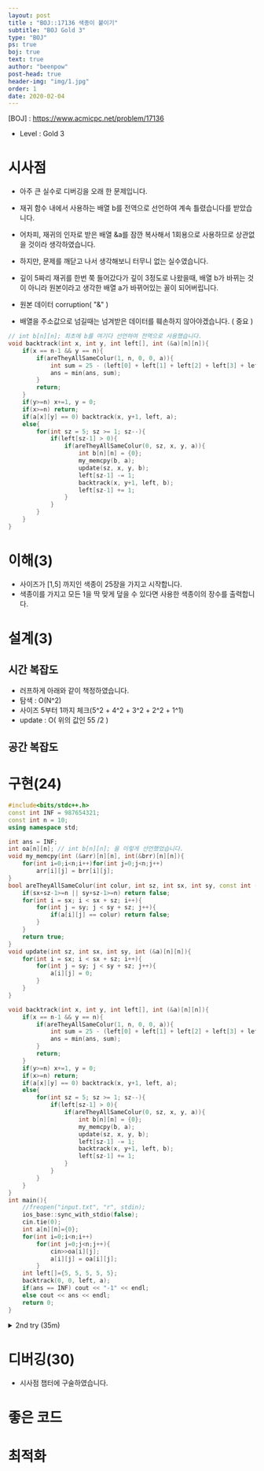 ```yaml
---
layout: post
title : "BOJ::17136 색종이 붙이기"
subtitle: "BOJ Gold 3"
type: "BOJ"
ps: true
boj: true
text: true
author: "beenpow"
post-head: true
header-img: "img/1.jpg"
order: 1
date: 2020-02-04
---
```


[BOJ] : <https://www.acmicpc.net/problem/17136>
- Level : Gold 3

# 시사점
- 아주 큰 실수로 디버깅을 오래 한 문제입니다.
- 재귀 함수 내에서 사용하는 배열 b를 전역으로 선언하여 계속 틀렸습니다를 받았습니다.
- 어차피, 재귀의 인자로 받은 배열 &a를 잠깐 복사해서 1회용으로 사용하므로 상관없을 것이라
  생각하였습니다.

- 하지만, 문제를 깨닫고 나서 생각해보니 터무니 없는 실수였습니다.
- 깊이 5짜리 재귀를 한번 쭉 들어갔다가 깊이 3정도로 나왔을때, 배열 b가 바뀌는 것이 아니라 원본이라고
  생각한 배열 a가 바뀌어있는 꼴이 되어버립니다. 

- 원본 데이터 corruption( "&" )
- 배열을 주소값으로 넘길때는 넘겨받은 데이터를 훼손하지 않아야겠습니다. ( 중요 )

```cpp
// int b[n][n]; 최초에 b를 여기다 선언하여 전역으로 사용했습니다.
void backtrack(int x, int y, int left[], int (&a)[n][n]){
    if(x == n-1 && y == n){
        if(areTheyAllSameColur(1, n, 0, 0, a)){
            int sum = 25 - (left[0] + left[1] + left[2] + left[3] + left[4]);
            ans = min(ans, sum);
        }
        return;
    }
    if(y>=n) x+=1, y = 0;
    if(x>=n) return;
    if(a[x][y] == 0) backtrack(x, y+1, left, a);
    else{
        for(int sz = 5; sz >= 1; sz--){
            if(left[sz-1] > 0){
                if(areTheyAllSameColur(0, sz, x, y, a)){
                    int b[n][n] = {0};
                    my_memcpy(b, a);
                    update(sz, x, y, b);
                    left[sz-1] -= 1;
                    backtrack(x, y+1, left, b);
                    left[sz-1] += 1;
                }
            }
        }
    }
}
```

# 이해(3)
- 사이즈가 [1,5] 까지인 색종이 25장을 가지고 시작합니다.
- 색종이를 가지고 모든 1을 딱 맞게 덮을 수 있다면 사용한 색종이의 장수를 출력합니다.

# 설계(3)

## 시간 복잡도
- 러프하게 아래와 같이 책정하였습니다.
- 탐색 : O(N^2) 
- 사이즈 5부터 1까지 체크(5^2 + 4^2 + 3^2 + 2^2 + 1^1)
- update : O( 위의 값인 55 /2 )


## 공간 복잡도

# 구현(24)

```cpp
#include<bits/stdc++.h>
const int INF = 987654321;
const int n = 10;
using namespace std;

int ans = INF;
int oa[n][n]; // int b[n][n]; 을 이렇게 선언했었습니다.
void my_memcpy(int (&arr)[n][n], int(&brr)[n][n]){
    for(int i=0;i<n;i++)for(int j=0;j<n;j++)
        arr[i][j] = brr[i][j];
}
bool areTheyAllSameColur(int colur, int sz, int sx, int sy, const int (&a)[n][n]){
    if(sx+sz-1>=n || sy+sz-1>=n) return false;
    for(int i = sx; i < sx + sz; i++){
        for(int j = sy; j < sy + sz; j++){
            if(a[i][j] == colur) return false;
        }
    }
    return true;
}
void update(int sz, int sx, int sy, int (&a)[n][n]){
    for(int i = sx; i < sx + sz; i++){
        for(int j = sy; j < sy + sz; j++){
            a[i][j] = 0;
        }
    }
}

void backtrack(int x, int y, int left[], int (&a)[n][n]){
    if(x == n-1 && y == n){
        if(areTheyAllSameColur(1, n, 0, 0, a)){
            int sum = 25 - (left[0] + left[1] + left[2] + left[3] + left[4]);
            ans = min(ans, sum);
        }
        return;
    }
    if(y>=n) x+=1, y = 0;
    if(x>=n) return;
    if(a[x][y] == 0) backtrack(x, y+1, left, a);
    else{
        for(int sz = 5; sz >= 1; sz--){
            if(left[sz-1] > 0){
                if(areTheyAllSameColur(0, sz, x, y, a)){
                    int b[n][n] = {0};
                    my_memcpy(b, a);
                    update(sz, x, y, b);
                    left[sz-1] -= 1;
                    backtrack(x, y+1, left, b);
                    left[sz-1] += 1;
                }
            }
        }
    }
}
int main(){
    //freopen("input.txt", "r", stdin);
    ios_base::sync_with_stdio(false);
    cin.tie(0);
    int a[n][n]={0};
    for(int i=0;i<n;i++)
        for(int j=0;j<n;j++){
            cin>>oa[i][j];
            a[i][j] = oa[i][j];
        }
    int left[]={5, 5, 5, 5, 5};
    backtrack(0, 0, left, a);
    if(ans == INF) cout << "-1" << endl;
    else cout << ans << endl;
    return 0;
}
```

<details markdown="1">
<summary> 2nd try (35m) </summary>
- 복잡도 계산이 매우 어렵습니다.
- 전체 사이즈가 10이하로 매우 작고, 색종이를 사용할수록 체크해야할 면적이 줄어든다는 점을 고려했을때,
- 시도해볼만한 문제입니다.

```cpp
#include<bits/stdc++.h>
#define endl '\n'
#define rep(i,a,b) for(int i=a;i<b;i++)
#define r_rep(i,a,b) for(int i=a;i>b;i--)
const int MAXN = 10, inf = 0x3f3f3f3f;
using namespace std;

const int n = 10;
int ans = inf;
int oa[MAXN][MAXN];
void input(){
    rep(i,0,n) rep(j, 0, n) cin >> oa[i][j];
}
bool isDone(const int (&a)[MAXN][MAXN]){
    rep(i, 0, n) rep(j, 0, n) if(a[i][j] == 1) return false;
    return true;
}
bool possible(int sx, int sy, int sz, int (&a)[MAXN][MAXN]){
    if(sx+sz > n || sy+sz > n) return false;
    rep(i, sx, sx+sz) rep(j, sy, sy+sz) if(a[i][j] == 0) return false;
    return true;
}
void paint(int sx, int sy, int sz, int (&a)[MAXN][MAXN], int what){
    rep(i, sx, sx+sz) rep(j, sy, sy+sz) a[i][j] = what;
}
void backtrack(int x, int y, int paper[5], int (&a)[MAXN][MAXN]){
    if(isDone(a)){
        int sum = 0; rep(i, 0, 5) sum += paper[i];
        ans = min(ans, 25 - sum);
        return;
    }
    if(y >= n) x+=1, y = 0;
    if(x >= n) return;
    if(a[x][y] == 0) backtrack(x, y+1, paper, a);
    else{
        r_rep(sz, 4, -1){
            if(possible(x, y, sz+1, a) && paper[sz]){
                paint(x, y, sz+1, a, 0);
                paper[sz]--;
                backtrack(x, y+sz+1, paper, a);
                paper[sz]++;
                paint(x, y, sz+1, a, 1);
            }
        }
    }
}
void process(){
    input();
    int a[MAXN][MAXN], paper[5] = {5, 5, 5, 5, 5};
    memcpy(a, oa, sizeof(a));
    backtrack(0, 0, paper, a);

    if(ans == inf) cout << "-1" << endl;
    else cout << ans << endl;
}
int main(){
    ios_base::sync_with_stdio(false);
    cin.tie(0); cout.tie(0);
    process();
    return 0;
}
```

</details>


# 디버깅(30)
- 시사점 챕터에 구술하였습니다.

# 좋은 코드

# 최적화
